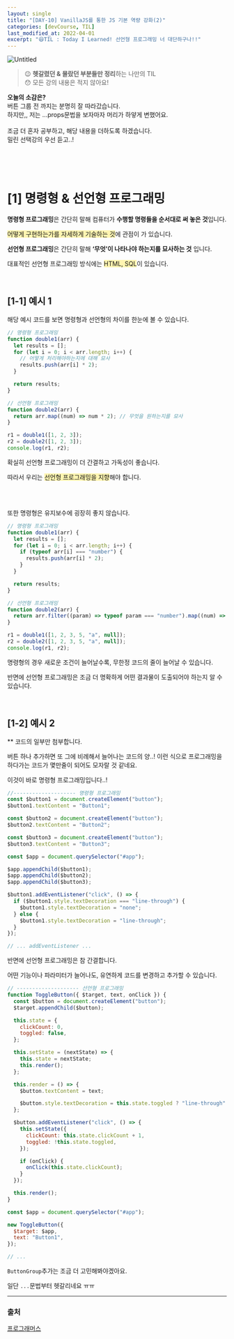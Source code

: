```yaml
---
layout: single
title: "[DAY-10] VanillaJS를 통한 JS 기본 역량 강화(2)"
categories: [devCourse, TIL]
last_modified_at: 2022-04-01
excerpt: "😆TIL : Today I Learned! 선언형 프로그래밍 너 대단하구나!!"
---
```


![Untitled](https://user-images.githubusercontent.com/72294509/161229097-b888ed4e-bd5d-44fd-b182-7154626511b7.png)

> 😉 **헷갈렸던 & 몰랐던 부분들만 정리**하는 나만의 TIL<br>
> 😯 모든 강의 내용은 적지 않아요!

<p class='notice--success'>
	<strong>오늘의 소감은?</strong><br>
	버튼 그룹 전 까지는 분명히 잘 따라갔습니다.<br>
	하지만,, 저는 ...props문법을 보자마자 머리가 하얗게 변했어요.<br>
	<br>
	조금 더 혼자 공부하고, 해당 내용을 더하도록 하겠습니다. <br>
	밀린 선택강의 우선 듣고..!
</P>

<br><br><br>

# [1] 명령형 & 선언형 프로그래밍

**명령형 프로그래밍**은 간단히 말해 컴퓨터가 **수행할 명령들을 순서대로 써 놓은 것**입니다.

<span style="background-color:#fff5b1;">어떻게 구현하는가를 자세하게 기술하는 것</span>에 관점이 가 있습니다.

**선언형 프로그래밍**은 간단히 말해 **‘무엇’이 나타나야 하는지를 묘사하는 것** 입니다.

대표적인 선언형 프로그래밍 방식에는 <span style="background-color:#fff5b1;">HTML, SQL</span>이 있습니다.

<br>

## [1-1] 예시 1

해당 예시 코드를 보면 명령형과 선언형의 차이를 한눈에 볼 수 있습니다.

```jsx
// 명령형 프로그래밍
function double1(arr) {
  let results = [];
  for (let i = 0; i < arr.length; i++) {
    // 어떻게 처리해야하는지에 대해 묘사
    results.push(arr[i] * 2);
  }

  return results;
}

// 선언형 프로그래밍
function double2(arr) {
  return arr.map((num) => num * 2); // 무엇을 원하는지를 묘사
}

r1 = double1([1, 2, 3]);
r2 = double2([1, 2, 3]);
console.log(r1, r2);
```

확실히 선언형 프로그래밍이 더 간결하고 가독성이 좋습니다.

따라서 우리는 <span style="background-color:#fff5b1;">선언형 프로그래밍을 지향</span>해야 합니다.

<br><br>

또한 명령형은 유지보수에 굉장히 좋지 않습니다.

```jsx
// 명령형 프로그래밍
function double1(arr) {
  let results = [];
  for (let i = 0; i < arr.length; i++) {
    if (typeof arr[i] === "number") {
      results.push(arr[i] * 2);
    }
  }

  return results;
}

// 선언형 프로그래밍
function double2(arr) {
  return arr.filter((param) => typeof param === "number").map((num) => num * 2);
}

r1 = double1([1, 2, 3, 5, "a", null]);
r2 = double2([1, 2, 3, 5, "a", null]);
console.log(r1, r2);
```

명령형의 경우 새로운 조건이 늘어날수록, 무한정 코드의 줄이 늘어날 수 있습니다.

반면에 선언형 프로그래밍은 조금 더 명확하게 어떤 결과물이 도출되어야 하는지 알 수 있습니다.

<br>

## [1-2] 예시 2

\*\* 코드의 일부만 첨부합니다.

버튼 하나 추가하면 또 그에 비례해서 늘어나는 코드의 양..!
이런 식으로 프로그래밍을 하다가는 코드가 몇만줄이 되어도 모자랄 것 같네요.

이것이 바로 명령형 프로그래밍입니다..!

```jsx
//-------------------- 명령형 프로그래밍
const $button1 = document.createElement("button");
$button1.textContent = "Button1";

const $button2 = document.createElement("button");
$button2.textContent = "Button2";

const $button3 = document.createElement("button");
$button3.textContent = "Button3";

const $app = document.querySelector("#app");

$app.appendChild($button1);
$app.appendChild($button2);
$app.appendChild($button3);

$button1.addEventListener("click", () => {
  if ($button1.style.textDecoration === "line-through") {
    $button1.style.textDecoration = "none";
  } else {
    $button1.style.textDecoration = "line-through";
  }
});

// ... addEventListener ...
```

반면에 선언형 프로그래밍은 참 간결합니다.

어떤 기능이나 파라미터가 늘어나도, 유연하게 코드를 변경하고 추가할 수 있습니다.

```jsx
// -------------------- 선언형 프로그래밍
function ToggleButton({ $target, text, onClick }) {
  const $button = document.createElement("button");
  $target.appendChild($button);

  this.state = {
    clickCount: 0,
    toggled: false,
  };

  this.setState = (nextState) => {
    this.state = nextState;
    this.render();
  };

  this.render = () => {
    $button.textContent = text;

    $button.style.textDecoration = this.state.toggled ? "line-through" : "none";
  };

  $button.addEventListener("click", () => {
    this.setState({
      clickCount: this.state.clickCount + 1,
      toggled: !this.state.toggled,
    });

    if (onClick) {
      onClick(this.state.clickCount);
    }
  });

  this.render();
}

const $app = document.querySelector("#app");

new ToggleButton({
  $target: $app,
  text: "Button1",
});

// ...
```

`ButtonGroup`추가는 조금 더 고민해봐야겠아요.

일단 `...`문법부터 헷갈리네요 ㅠㅠ

---

### 출처

[프로그래머스](https://programmers.co.kr/)
